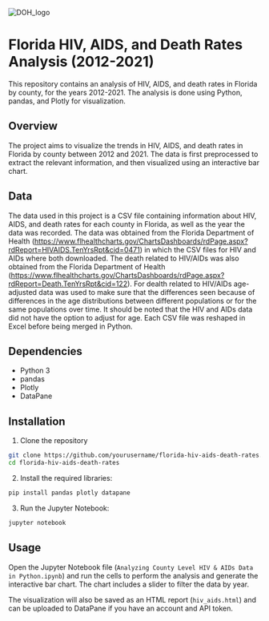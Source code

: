 ![DOH_logo](https://user-images.githubusercontent.com/108571876/235377509-dc2970cd-dc6f-493c-abde-c47cd11ac33d.png)


# Florida HIV, AIDS, and Death Rates Analysis (2012-2021)

This repository contains an analysis of HIV, AIDS, and death rates in Florida by county, for the years 2012-2021. The analysis is done using Python, pandas, and Plotly for visualization.

## Overview

The project aims to visualize the trends in HIV, AIDS, and death rates in Florida by county between 2012 and 2021. The data is first preprocessed to extract the relevant information, and then visualized using an interactive bar chart.

## Data

The data used in this project is a CSV file containing information about HIV, AIDS, and death rates for each county in Florida, as well as the year the data was recorded. The data was obtained from the Florida Department of Health (https://www.flhealthcharts.gov/ChartsDashboards/rdPage.aspx?rdReport=HIVAIDS.TenYrsRpt&cid=0471) in which the CSV files for HIV and AIDs where both downloaded. The death related to HIV/AIDs was also obtained from the Florida Department of Health (https://www.flhealthcharts.gov/ChartsDashboards/rdPage.aspx?rdReport=Death.TenYrsRpt&cid=122). For dealth related to HIV/AIDs age-adjusted data was used to make sure that the differences seen because of differences in the age distributions between different populations or for the same populations over time. It should be noted that the HIV and AIDs data did not have the option to adjust for age. Each CSV file was reshaped in Excel before being merged in Python.

## Dependencies

- Python 3
- pandas
- Plotly
- DataPane

## Installation

1. Clone the repository

```bash
git clone https://github.com/yourusername/florida-hiv-aids-death-rates.git
cd florida-hiv-aids-death-rates
```

2. Install the required libraries:

```bash
pip install pandas plotly datapane
```

3. Run the Jupyter Notebook:

```bash
jupyter notebook
```

## Usage

Open the Jupyter Notebook file (`Analyzing County Level HIV & AIDs Data in Python.ipynb`) and run the cells to perform the analysis and generate the interactive bar chart. The chart includes a slider to filter the data by year.

The visualization will also be saved as an HTML report (`hiv_aids.html`) and can be uploaded to DataPane if you have an account and API token.
